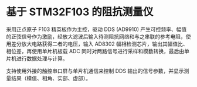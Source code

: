 # 基于 STM32F103 的阻抗测量仪

采用正点原子 F103 精英板作为主控，驱动 DDS (AD9910) 产生可控频率、幅值的正弦信号作为激励，经放大滤波后输入待测阻抗网络和与之串联的参考电阻，使用差分放大电路获得二者的电压，输入 AD8302 幅相检测芯片，输出其幅值比、相位差，再使用单片机板载 ADC 同时对两路信号进行采样和模数转换，最后由单片机进行数据处理与计算。

支持使用外接的触控串口屏与单片机通信来控制 DDS 输出的信号参数，并显示测量结果（模值、相角、实部、虚部）。
